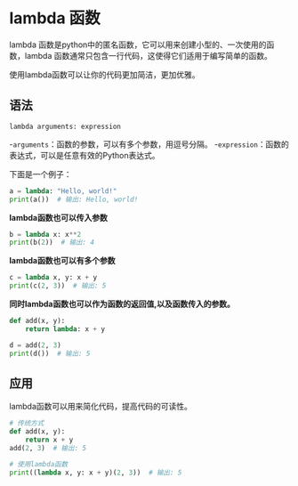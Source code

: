 # lambda 函数

lambda 函数是python中的匿名函数，它可以用来创建小型的、一次使用的函数，lambda 函数通常只包含一行代码，这使得它们适用于编写简单的函数。

使用lambda函数可以让你的代码更加简洁，更加优雅。

## 语法

```
lambda arguments: expression
```

-`arguments`：函数的参数，可以有多个参数，用逗号分隔。
-`expression`：函数的表达式，可以是任意有效的Python表达式。

下面是一个例子：
```py
a = lambda: "Hello, world!"
print(a())  # 输出: Hello, world!
```

**lambda函数也可以传入参数**

```py
b = lambda x: x**2
print(b(2))  # 输出: 4
```
**lambda函数也可以有多个参数**

```py
c = lambda x, y: x + y
print(c(2, 3))  # 输出: 5
```

**同时lambda函数也可以作为函数的返回值,以及函数传入的参数。**

```py
def add(x, y):
    return lambda: x + y

d = add(2, 3)
print(d())  # 输出: 5
```

## 应用 

lambda函数可以用来简化代码，提高代码的可读性。 
```py
# 传统方式
def add(x, y):
    return x + y
add(2, 3)  # 输出: 5

# 使用lambda函数 
print((lambda x, y: x + y)(2, 3))  # 输出: 5
```
